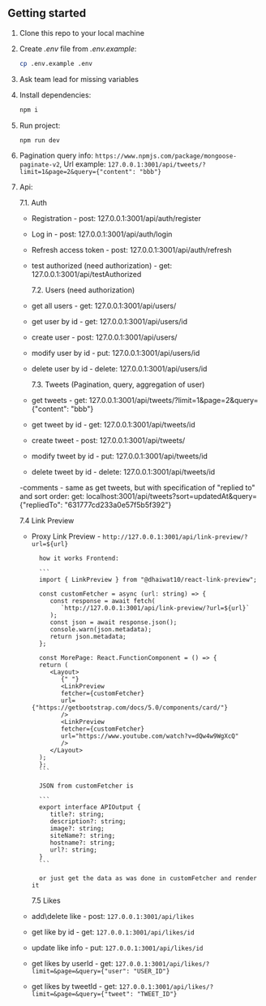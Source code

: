 ## Getting started

1.  Clone this repo to your local machine
2.  Create _.env_ file from _.env.example_:
    ```sh
    cp .env.example .env
    ```
3.  Ask team lead for missing variables
4.  Install dependencies:
    ```sh
    npm i
    ```
5.  Run project:
    ```sh
    npm run dev
    ```
6.  Pagination query info: `https://www.npmjs.com/package/mongoose-paginate-v2`, Url example: `127.0.0.1:3001/api/tweets/?limit=1&page=2&query={"content": "bbb"}`
7.  Api:

    7.1. Auth

    - Registration - post: 127.0.0.1:3001/api/auth/register
    - Log in - post: 127.0.0.1:3001/api/auth/login
    - Refresh access token - post: 127.0.0.1:3001/api/auth/refresh
    - test authorized (need authorization) - get: 127.0.0.1:3001/api/testAuthorized

      7.2. Users (need authorization)

    - get all users - get: 127.0.0.1:3001/api/users/
    - get user by id - get: 127.0.0.1:3001/api/users/id
    - create user - post: 127.0.0.1:3001/api/users/
    - modify user by id - put: 127.0.0.1:3001/api/users/id
    - delete user by id - delete: 127.0.0.1:3001/api/users/id

      7.3. Tweets (Pagination, query, aggregation of user)

    - get tweets - get: 127.0.0.1:3001/api/tweets/?limit=1&page=2&query={"content": "bbb"}
    - get tweet by id - get: 127.0.0.1:3001/api/tweets/id
    - create tweet - post: 127.0.0.1:3001/api/tweets/
    - modify tweet by id - put: 127.0.0.1:3001/api/tweets/id
    - delete tweet by id - delete: 127.0.0.1:3001/api/tweets/id

    -comments - same as get tweets, but with specification of "replied to" and sort order: get: localhost:3001/api/tweets?sort=updatedAt&query={"repliedTo": "631777cd233a0e57f5b5f392"}

    7.4 Link Preview

    - Proxy Link Preview - `http://127.0.0.1:3001/api/link-preview/?url=${url}`

            how it works Frontend:

            ```
            import { LinkPreview } from "@dhaiwat10/react-link-preview";

            const customFetcher = async (url: string) => {
               const response = await fetch(
                  `http://127.0.0.1:3001/api/link-preview/?url=${url}`
               );
               const json = await response.json();
               console.warn(json.metadata);
               return json.metadata;
            };

            const MorePage: React.FunctionComponent = () => {
            return (
               <Layout>
                  {" "}
                  <LinkPreview
                  fetcher={customFetcher}
                  url={"https://getbootstrap.com/docs/5.0/components/card/"}
                  />
                  <LinkPreview
                  fetcher={customFetcher}
                  url="https://www.youtube.com/watch?v=dQw4w9WgXcQ"
                  />
               </Layout>
            );
            };
            ```

            JSON from customFetcher is

            ```
            export interface APIOutput {
               title?: string;
               description?: string;
               image?: string;
               siteName?: string;
               hostname?: string;
               url?: string;
            }
            ```

            or just get the data as was done in customFetcher and render it

      7.5 Likes

    - add\delete like - post: `127.0.0.1:3001/api/likes`
    - get like by id - get: `127.0.0.1:3001/api/likes/id`
    - update like info - put: `127.0.0.1:3001/api/likes/id`
    - get likes by userId - get: `127.0.0.1:3001/api/likes/?limit=&page=&query={"user": "USER_ID"}`
    - get likes by tweetId - get: `127.0.0.1:3001/api/likes/?limit=&page=&query={"tweet": "TWEET_ID"}`
